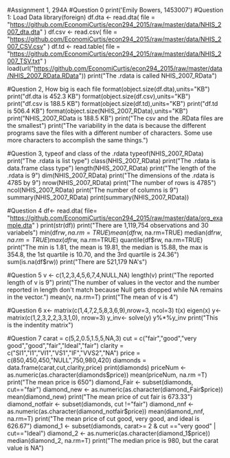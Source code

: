 #Assignment 1, 294A
#Question 0
print('Emily Bowers, 1453007')
#Question 1: Load Data
library(foreign) 
df.dta <- read.dta(
  file = "https://github.com/EconomiCurtis/econ294_2015/raw/master/data/NHIS_2007_dta.dta"
)
df.csv <- read.csv(
  file = "https://github.com/EconomiCurtis/econ294_2015/raw/master/data/NHIS_2007_CSV.csv"
)
df.td <- read.table(
  file = "https://github.com/EconomiCurtis/econ294_2015/raw/master/data/NHIS_2007_TSV.txt"
)
load(url("https://github.com/EconomiCurtis/econ294_2015/raw/master/data/NHIS_2007_RData.RData"))
print("The .rdata is called NHIS_2007_RData")

#Question 2, How big is each file
format(object.size(df.dta),units="KB")
print("df.dta is 452.3 KB")
format(object.size(df.csv),units="KB")
print("df.csv is 188.5 KB")
format(object.size(df.td),units="KB")
print("df.td is 506.4 KB")
format(object.size(NHIS_2007_RData),units="KB")
print("NHIS_2007_RData is 188.5 KB")
print("The csv and the .RData files are the smallest")
print("The variability in the data is because the different programs save the files with a different number of characters. Some use more characters to accomplish the same things.")

#Question 3, typeof and class of the .rdata
typeof(NHIS_2007_RData)
print("The .rdata is list type")
class(NHIS_2007_RData)
print("The .rdata is data.frame class type")
length(NHIS_2007_RData)
print("The length of the .rdata is 9")
dim(NHIS_2007_RData)
print("The dimensions of the .rdata is 4785 by 9")
nrow(NHIS_2007_RData)
print("The number of rows is 4785")
ncol(NHIS_2007_RData)
print("The number of columns is 9")
summary(NHIS_2007_RData)
print(summary(NHIS_2007_RData))

#Question 4
df<- read.dta(
  file= "https://github.com/EconomiCurtis/econ294_2015/raw/master/data/org_example.dta"
)
print(str(df))
print("There are 1,119,754 observations and 30 variabels")
min(df$rw, na.rm=TRUE)
mean(df$rw, na.rm=TRUE)
median(df$rw, na.rm=TRUE)
max(df$rw, na.rm=TRUE)
quantile(df$rw, na.rm=TRUE)
print("The min is 1.81, the mean is 19.81, the median is 15.88, the max is 354.8, the 1st quartile is 10.70, and the 3rd quartile is 24.36")
sum(is.na(df$rw))
print("There are 521,179 NA's")

#Question 5
v <- c(1,2,3,4,5,6,7,4,NULL,NA)
length(v)
print("The reported length of v is 9")
print("The number of values in the vector and the number reported in length don't match because Null gets dropped while NA remains in the vector.")
mean(v, na.rm=T)
print("The mean of v is 4")

#Question 6
x<- matrix(c(1,4,7,2,5,8,3,6,9),nrow=3, ncol=3)
t(x)
eigen(x)
y<- matrix(c(1,2,3,2,2,3,3,1,0), nrow=3)
y_inv<- solve(y)
y%*%y_inv
print("This is the indentity matrix")

#Question 7
carat = c(5,2,0.5,1.5,5,NA,3)
cut = c("fair","good","very good","good","fair","Ideal","fair")
clarity = c("SI1","I1","VI1","VS1","IF","VVS2","NA")
price = c(850,450,450,"NULL",750,980,420)
diamonds = data.frame(carat,cut,clarity,price)
print(diamonds)
priceNum <- as.numeric(as.character(diamonds$price))
mean(priceNum, na.rm =T) 
print("The mean price is 650")
diamond_Fair <- subset(diamonds, cut=="fair")
diamond_new <- as.numeric(as.character(diamond_Fair$price))
mean(diamond_new)
print("The mean price of cut fair is 673.33")
diamond_notfair <- subset(diamonds, cut !="fair")
diamond_nnf <- as.numeric(as.character(diamond_notfair$price))
mean(diamond_nnf, na.rm=T)
print("The mean price of cut good, very good, and ideal is 626.67")
diamond_1 <- subset(diamonds, carat>= 2 & cut =="very good" | cut=="Ideal")
diamond_2 <- as.numeric(as.character(diamond_1$price))
median(diamond_2, na.rm=T)
print("The median price is 980, but the carat value is NA")



